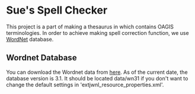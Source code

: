 # Sue's Spell Checker

This project is a part of making a thesaurus in which contains OAGIS terminologies. In order to achieve making spell correction function, we use [WordNet](http://wordnet.princeton.edu/) database.
    
## Wordnet Database
You can download the Wordnet data from [here](http://wordnetcode.princeton.edu/wn3.1.dict.tar.gz). As of the current date, the database version is 3.1. It should be located data/wn31 if you don't want to change the default settings in 'extjwnl_resource_properties.xml'. 